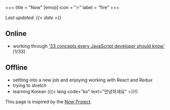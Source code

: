 +++
title = "Now"
[emoji]
	icon = "🔥"
	label = "fire"
+++

*Last updated: {{< date >}}*

## Online

* working through ['33 concepts every JavaScript developer should know'](https://github.com/leonardomso/33-js-concepts) [1/33]

## Offline

* settling into a new job and enjoying working with React and Redux
* trying to stretch
* learning Korean ({{< lang code="ko" text="안녕하세요" >}}!)

This page is inspired by the [Now Project](https://nownownow.com/about).
